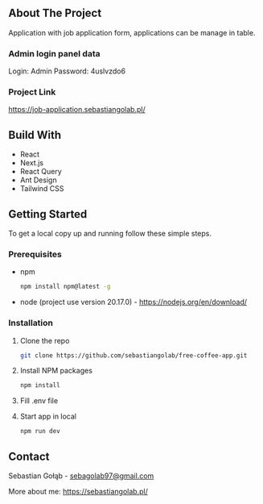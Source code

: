 <!-- ABOUT THE PROJECT -->

## About The Project

Application with job application form, applications can be manage in table.

### Admin login panel data

Login: Admin
Password: 4uslvzdo6

### Project Link

https://job-application.sebastiangolab.pl/

<!-- BUILD WITH -->

## Build With

<ul>
  <li>React</li>
  <li>Next.js</li>
  <li>React Query</li>
  <li>Ant Design</li>
  <li>Tailwind CSS</li>
</ul>

<!-- GETTING STARTED -->

## Getting Started

To get a local copy up and running follow these simple steps.

### Prerequisites

- npm

  ```sh
  npm install npm@latest -g
  ```

- node (project use version 20.17.0) - https://nodejs.org/en/download/

### Installation

1. Clone the repo
   ```sh
   git clone https://github.com/sebastiangolab/free-coffee-app.git
   ```
2. Install NPM packages

   ```sh
   npm install
   ```

3. Fill .env file

4. Start app in local
   ```sh
   npm run dev
   ```

<!-- CONTACT -->

## Contact

Sebastian Gołąb - sebagolab97@gmail.com

More about me: https://sebastiangolab.pl/